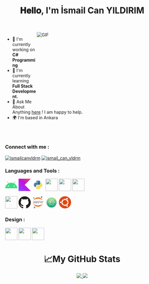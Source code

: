 <h1 align="center">
  𝐇𝐞𝐥𝐥𝐨, I'm İsmail Can YILDIRIM
</h1>

<br/>
<br/>

<img align="right" height="250" width="400" alt="GIF" src="https://camo.githubusercontent.com/86a3b6db470f1a0429f7355c08d1edabf3d2c804/68747470733a2f2f6d69726f2e6d656469756d2e636f6d2f6d61782f313336302f312a495247486d69477361313673746564517649615a66772e676966"/>

- 🔭 I'm currently working on **C# Programming**
- 🌱 I'm currently learning **Full Stack Development.**
- 💬 Ask Me About Anything [here](https://github.com/ismailcanyldrm/ismailcanyldrm/issues/2) ! I am happy to help.
- 🌍 I'm based in Ankara
<br/>
<br/>

<h3 align="left">Connect with me :</h3>
<p align="left">
<a href="https://linkedin.com/in/ismailcanyldrm" target="blank"><img align="center" src="https://raw.githubusercontent.com/rahuldkjain/github-profile-readme-generator/master/src/images/icons/Social/linked-in-alt.svg" alt="ismailcanyldrm" height="30" width="40" /></a>
<a href="https://instagram.com/ismail_can_yldrm" target="blank"><img align="center" src="https://raw.githubusercontent.com/rahuldkjain/github-profile-readme-generator/master/src/images/icons/Social/instagram.svg" alt="ismail_can_yldrm" height="30" width="40" /></a>
</p>



<h3 align="left">Languages and Tools :</h3>
<p align="left">
  
<code><img height="40" width="40" src="https://raw.githubusercontent.com/github/explore/80688e429a7d4ef2fca1e82350fe8e3517d3494d/topics/android/android.png"></code>
<code><img height="40" width="40" src="https://raw.githubusercontent.com/github/explore/80688e429a7d4ef2fca1e82350fe8e3517d3494d/topics/kotlin/kotlin.png"></code>
<code><img height="40" width="40" src="https://raw.githubusercontent.com/github/explore/80688e429a7d4ef2fca1e82350fe8e3517d3494d/topics/python/python.png"></code>
<code><img height="40" width="40" src="https://www.naveedashfaq.me/img/c++.png"></code>
<code><img height="40" width="40" src="https://cdn.icon-icons.com/icons2/2415/PNG/512/csharp_original_logo_icon_146578.png"></code> 
<code><img height="40" width="40" src="https://cdn.iconscout.com/icon/free/png-512/c-programming-569564.png"></code>
  
<code><img height="40" width="40" src="https://upload.wikimedia.org/wikipedia/commons/thumb/3/3f/Git_icon.svg/1024px-Git_icon.svg.png"></code>
<code><img height="40" width="40" src="https://raw.githubusercontent.com/github/explore/80688e429a7d4ef2fca1e82350fe8e3517d3494d/topics/github-api/github-api.png"></code>
<code><img height="40" width="40" src="https://raw.githubusercontent.com/github/explore/80688e429a7d4ef2fca1e82350fe8e3517d3494d/topics/jupyter-notebook/jupyter-notebook.png"></code>
<code><img height="40" width="40" src="https://raw.githubusercontent.com/github/explore/80688e429a7d4ef2fca1e82350fe8e3517d3494d/topics/atom/atom.png"></code>
<code><img height="40" width="40" src="https://raw.githubusercontent.com/github/explore/80688e429a7d4ef2fca1e82350fe8e3517d3494d/topics/ubuntu/ubuntu.png"></code>
</p>

<h3 align="left">Design :</h3>
<p align="left">
<code><img height="40" width="40" src="https://upload.wikimedia.org/wikipedia/commons/thumb/a/af/Adobe_Photoshop_CC_icon.svg/1200px-Adobe_Photoshop_CC_icon.svg.png"></code>
<code><img height="40" width="40" src="https://pnggrid.com/wp-content/uploads/2021/05/Adobe-Illustrator-Logo-1024x998.png"></code>
<code><img height="40" width="40" src="https://upload.wikimedia.org/wikipedia/commons/thumb/f/f2/Adobe_Premiere_Pro_Logo.svg/512px-Adobe_Premiere_Pro_Logo.svg.png"></code>

  <h1 align="center"> 📈My GitHub Stats</h1>
<p align="center">
<a href="https://github.com/ismailcanyldrm">
<img height="150em" src="https://github-readme-stats.vercel.app/api?username=ismailcanyldrm&show_icons=true&theme=react&include_all_commits=true&count_private=true"/> 

<img height="150em" src="https://github-readme-stats.vercel.app/api/top-langs/?username=ismailcanyldrm&layout=compact&langs_count=16&theme=react"/>

</div>
</p>
